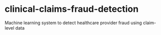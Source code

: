# clinical-claims-fraud-detection
Machine learning system to detect healthcare provider fraud using claim-level data
